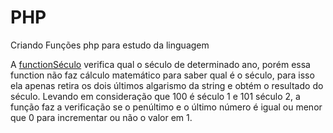 # PHP
Criando Funções php para estudo da linguagem

A <a href="https://github.com/Malengo/Php/blob/main/functionSeculo.php">functionSéculo</a> verifica qual o século de determinado ano, porém essa function não faz cálculo matemático 
para saber qual é o século, para isso ela apenas retira os dois últimos algarismo da string e obtém o resultado 
do século.
Levando em consideração que 100 é século 1 e 101 século 2, a função faz a verificação se o penúltimo e o último número é igual ou menor que 0
para incrementar ou não o valor em 1.
